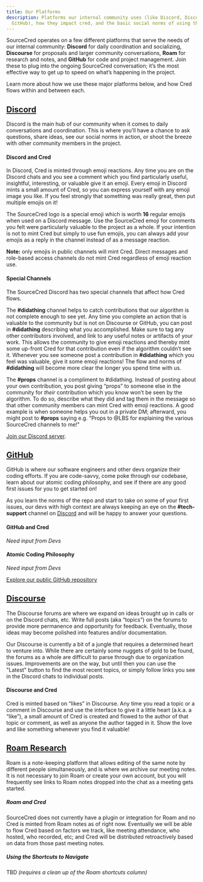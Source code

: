 ```yaml
---
title: Our Platforms
description: Platforms our internal community uses (like Discord, Discourse, or
  GitHub), how they impact cred, and the basic social norms of using them.
---
```

SourceCred operates on a few different platforms that serve the needs of our internal community: **Discord** for daily coordination and socializing, **Discourse** for proposals and larger community conversations, **Roam** for research and notes, and **GitHub** for code and project management. Join these to plug into the ongoing SourceCred conversation; it’s the most effective way to get up to speed on what’s happening in the project.

Learn more about how we use these major platforms below, and how Cred flows within and between each.


## [Discord](https://sourcecred.io/discord)

Discord is the main hub of our community when it comes to daily conversations and coordination. This is where you’ll have a chance to ask questions, share ideas, see our social norms in action, or shoot the breeze with other community members in the project.

#### Discord and Cred

In Discord, Cred is minted through emoji reactions. Any time you are on the Discord chats and you see a comment which you find particularly useful, insightful, interesting, or valuable give it an emoji. Every emoji in Discord mints a small amount of Cred, so you can express yourself with any emoji image you like. If you feel strongly that something was really great, then put multiple emojis on it! 

The SourceCred logo is a special emoji which is worth **16** regular emojis when used on a Discord message. Use the SourceCred emoji for comments you felt were particularly valuable to the project as a whole. If your intention is not to mint Cred but simply to use fun emojis, you can always add your emojis as a reply in the channel instead of as a message reaction.

**Note:** only emojis in public channels will mint Cred. Direct messages and role-based access channels do not mint Cred regardless of emoji reaction use.

#### Special Channels

The SourceCred Discord has two special channels that affect how Cred flows.

The **\#didathing** channel helps to catch contributions that our algorithm is not complete enough to see yet. Any time you complete an action that is valuable to the community but is not on Discourse or GitHub, you can post in **\#didathing** describing what you accomplished. Make sure to tag any other contributors involved, and link to any useful notes or artifacts of your work. This allows the community to give emoji reactions and thereby mint some up-front Cred for that contribution even if the algorithm couldn’t see it. Whenever you see someone post a contribution in **\#didathing** which you feel was valuable, give it some emoji reactions! The flow and norms of **\#didathing** will become more clear the longer you spend time with us.

The **\#props** channel is a compliment to #didathing. Instead of posting about your own contribution, you post giving “props” to someone else in the community for _their_ contribution which you know won’t be seen by the algorithm. To do so, describe what they did and tag them in the message so that other community members can mint Cred with emoji reactions. A good example is when someone helps you out in a private DM; afterward, you might post to **\#props** saying e.g. “Props to @LBS for explaining the various SourceCred channels to me!”

[Join our Discord server](https://sourcecred.io/discord).


## [GitHub](https://github.com/sourcecred/)

GitHub is where our software engineers and other devs organize their coding efforts. If you are code-savvy, come poke through our codebase, learn about our atomic coding philosophy, and see if there are any good first issues for you to get started on!

As you learn the norms of the repo and start to take on some of your first issues, our devs with high context are always keeping an eye on the **\#tech-support** channel on [Discord](#discord) and will be happy to answer your questions.

#### GitHub and Cred

*Need input from Devs*

#### Atomic Coding Philosophy

*Need input from Devs*

[Explore our public GitHub repository](https://github.com/sourcecred/)


## [Discourse](https://discourse.sourcecred.io/)

The Discourse forums are where we expand on ideas brought up in calls or on the Discord chats, etc. Write full posts (aka “topics”) on the forums to provide more permanence and opportunity for feedback. Eventually, those ideas may become polished into features and/or documentation.

Our Discourse is currently a bit of a jungle that requires a determined heart to venture into. While there are certainly some nuggets of gold to be found, the forums as a whole are difficult to parse through due to organization issues. Improvements are on the way, but until then you can use the "Latest" button to find the most recent topics, or simply follow links you see in the Discord chats to individual posts.

#### Discourse and Cred

Cred is minted based on “likes” in Discourse. Any time you read a topic or a comment in Discourse and use the interface to give it a little heart (a.k.a. a “like”), a small amount of Cred is created and flowed to the author of that topic or comment, as well as anyone the author tagged in it. Show the love and like something whenever you find it valuable!


## [Roam Research](https://roamresearch.com/#/app/SourceCred)

Roam is a note-keeping platform that allows editing of the same note by different people simultaneously, and is where we archive our meeting notes. It is not necessary to join Roam or create your own account, but you will frequently see links to Roam notes dropped into the chat as a meeting gets started.

##### Roam and Cred

SourceCred does not currently have a plugin or integration for Roam and no Cred is minted from Roam notes as of right now. Eventually we will be able to flow Cred based on factors we track, like meeting attendance, who hosted, who recorded, etc; and Cred will be distributed retroactively based on data from those past meeting notes.


##### Using the Shortcuts to Navigate

TBD *(requires a clean up of the Roam shortcuts column)*